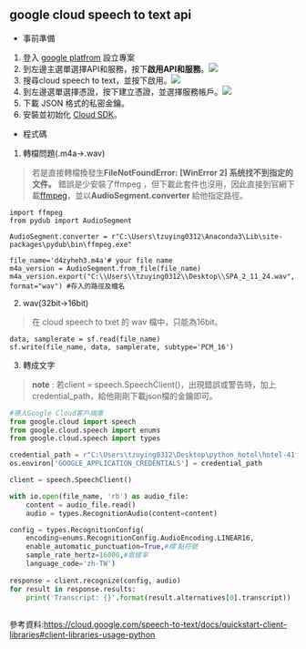 
## google cloud speech to text api
* 事前準備
1. 登入 [google platfrom](https://accounts.google.com/signin/v2/identifier?service=cloudconsole&passive=1209600&osid=1&continue=https%3A%2F%2Fconsole.cloud.google.com%2F%3Fhl%3Dzh-TW%26ref%3Dhttps%3A%2F%2Fwww.google.com%2F&followup=https%3A%2F%2Fconsole.cloud.google.com%2F%3Fhl%3Dzh-TW%26ref%3Dhttps%3A%2F%2Fwww.google.com%2F&hl=zh-TW&flowName=GlifWebSignIn&flowEntry=ServiceLogin) 設立專案
2. 到左邊主選單選擇API和服務，按下**啟用API和服務**。![](https://i.imgur.com/zm7xADO.png)
3. 搜尋cloud speech to text，並按下啟用。![](https://i.imgur.com/f3fhDho.png)
4. 到左邊選單選擇憑證，按下建立憑證，並選擇服務帳戶。![](https://i.imgur.com/Kl94sqC.png)
5. 下載 JSON 格式的私密金鑰。
6. 安裝並初始化 [Cloud SDK](https://cloud.google.com/sdk/docs/)。

* 程式碼
 
1. 轉檔問題(.m4a->.wav)
> 若是直接轉檔換發生**FileNotFoundError: [WinError 2] 系统找不到指定的文件。** 錯誤是少安裝了ffmpeg ，但下載此套件也沒用，因此直接到官網下載[ffmpeg](http://www.ffmpeg.org/download.html#build-windows)，並以**AudioSegment.converter** 給他指定路徑。
```python=
import ffmpeg
from pydub import AudioSegment

AudioSegment.converter = r"C:\Users\tzuying0312\Anaconda3\Lib\site-packages\pydub\bin\ffmpeg.exe"

file_name='d4zyheh3.m4a'# your file name
m4a_version = AudioSegment.from_file(file_name)
m4a_version.export("C:\\Users\\tzuying0312\\Desktop\\SPA_2_11_24.wav", format="wav") #存入的路徑及檔名
```

2. wav(32bit->16bit)
>在 cloud speech to txet 的 wav 檔中，只能為16bit。
```python=
data, samplerate = sf.read(file_name)
sf.write(file_name, data, samplerate, subtype='PCM_16')

```
3. 轉成文字
>**note** : 若client = speech.SpeechClient()，出現錯誤或警告時，加上credential_path，給他剛剛下載json檔的金鑰即可。
```python
#導入Google Cloud客戶端庫
from google.cloud import speech
from google.cloud.speech import enums
from google.cloud.speech import types

credential_path = r"C:\Users\tzuying0312\Desktop\python_hotel\hotel-41fc8e055f5b.json"
os.environ['GOOGLE_APPLICATION_CREDENTIALS'] = credential_path

client = speech.SpeechClient()

with io.open(file_name, 'rb') as audio_file:
    content = audio_file.read()
    audio = types.RecognitionAudio(content=content)

config = types.RecognitionConfig(
    encoding=enums.RecognitionConfig.AudioEncoding.LINEAR16,
    enable_automatic_punctuation=True,#標ˋ點符號
    sample_rate_hertz=16000,#取樣率
    language_code='zh-TW')
    
response = client.recognize(config, audio)
for result in response.results:
    print('Transcript: {}'.format(result.alternatives[0].transcript))
    
```
參考資料:https://cloud.google.com/speech-to-text/docs/quickstart-client-libraries#client-libraries-usage-python
